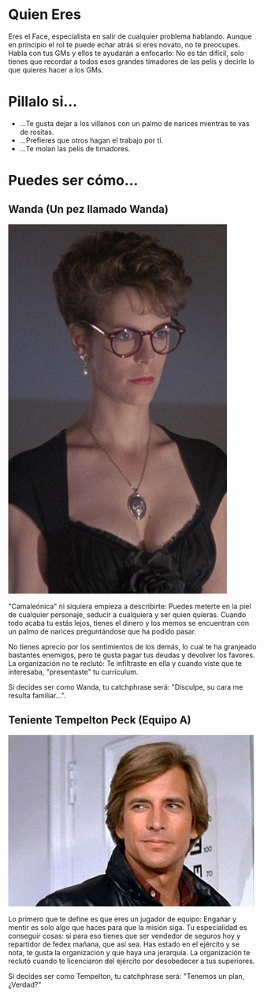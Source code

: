 # Quien Eres
Eres el Face, especialista en salir de cualquier problema hablando. Aunque en principio el rol te puede echar atrás si eres novato, no te preocupes. Habla con tus GMs y ellos te ayudarán a enfocarlo: No es tán difícil, solo tienes que recordar a todos esos grandes timadores de las pelis y decirle lo que quieres hacer a los GMs.

# Pillalo si...
- ...Te gusta dejar a los villanos con un palmo de narices mientras te vas de rositas.
- ...Prefieres que otros hagan el trabajo por tí.
- ...Te molan las pelis de timadores.

# Puedes ser cómo...

## Wanda (Un pez llamado Wanda)
![Wanda](./imgs/wanda.jpg)

"Camaleónica" ni siquiera empieza a describirte: Puedes meterte en la piel de cualquier personaje, seducir a cualquiera y ser quien quieras. Cuando todo acaba tu estás lejos, tienes el dinero y los memos se encuentran con un palmo de narices preguntándose que ha podido pasar.

No tienes aprecio por los sentimientos de los demás, lo cual te ha granjeado bastantes enemigos, pero te gusta pagar tus deudas y devolver los favores. La organización no te reclutó: Te infiltraste en ella y cuando viste que te interesaba, "presentaste" tu curriculum.

Si decides ser como Wanda, tu catchphrase será: "Disculpe, su cara me resulta familiar...".

## Teniente Tempelton Peck (Equipo A)

![Peck](./imgs/Original_Faceman.webp)

Lo primero que te define es que eres un jugador de equipo: Engañar y mentir es solo algo que haces para que la misión siga. Tu especialidad es conseguir cosas: si para eso tienes que ser vendedor de seguros hoy y repartidor de fedex mañana, que así sea. Has estado en el ejército y se nota, te gusta la organización y que haya una jerarquía. La organización te reclutó cuando te licenciaron del ejército por desobedecer a tus superiores.


Si decides ser como Tempelton, tu catchphrase será: "Tenemos un plan, ¿Verdad?"
